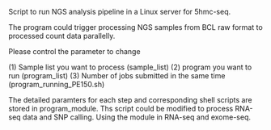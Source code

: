 Script to run NGS analysis pipeline in a Linux server for 5hmc-seq.

The program could trigger processing NGS samples from BCL raw format to processed count data parallelly.

Please control the parameter to change

(1) Sample list you want to process (sample_list)
(2) program you want to run (program_list)
(3) Number of jobs submitted in the same time (program_running_PE150.sh)

The detailed paramters for each step and corresponding shell scripts are stored in program_module.
Ths script could be modified to process RNA-seq data and SNP calling. Using the module in RNA-seq and exome-seq.
